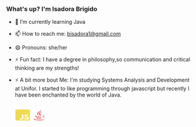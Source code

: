 ### What's up? I'm Isadora Brigido

- 🌱 I’m currently learning Java
- 📫 How to reach me: bisadora1@gmail.com
- 😄 Pronouns: she/her 
- ⚡ Fun fact: I have a degree in philosophy,so communication
               and critical thinking are my strengths!
- ⚡ A bit more bout Me: I'm studying Systems Analysis and Development
                      at Unifor. I started to like programming through 
                      javascript but recently I have been enchanted by
                      the world of Java.              
                      
  <div style="display: inline_block"><br>
  <img align="center" alt="Rafa-Js" height="30" width="40" src="https://raw.githubusercontent.com/devicons/devicon/master/icons/javascript/javascript-plain.svg">
  <img align="center" alt="Rafa-Ts" height="30" width="40" src="https://raw.githubusercontent.com/devicons/devicon/master/icons/java/java-plain.svg">
